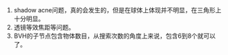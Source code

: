 1. shadow acne问题，真的会发生的，但是在球体上体现并不明显，在三角形上十分明显。
2. 透镜等效焦距等问题。
3. BVH的子节点包含物体数目，从搜索次数的角度上来说，包含6到8个就可以了。